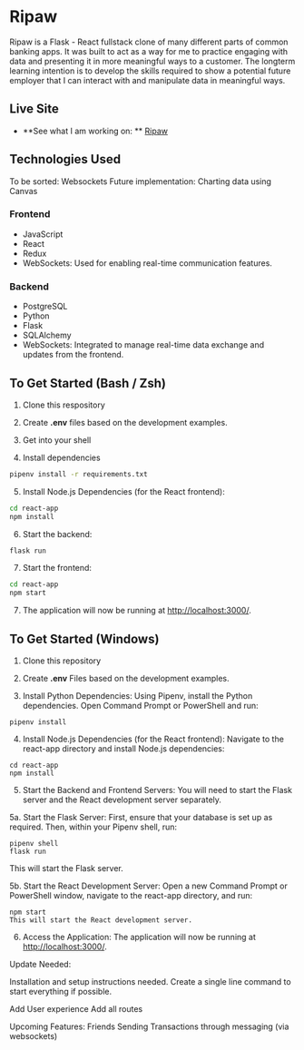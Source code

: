 # Ripaw 

Ripaw is a Flask - React fullstack clone of many different parts of common banking apps. It was built to act as a way for me to practice engaging with data and presenting it in more meaningful ways to a customer. The longterm learning intention is to develop the skills required to show a potential future employer that I can interact with and manipulate data in meaningful ways.

## Live Site
- **See what I am working on: ** [Ripaw](https://ripbawbanking.onrender.com/)

## Technologies Used

To be sorted: Websockets
Future implementation: Charting data using Canvas

### Frontend
- JavaScript
- React
- Redux
- WebSockets: Used for enabling real-time communication features.

### Backend
- PostgreSQL
- Python
- Flask
- SQLAlchemy
- WebSockets: Integrated to manage real-time data exchange and updates from the frontend.

## To Get Started (Bash / Zsh)

1. Clone this respository

2. Create **.env** files based on the development examples.

3. Get into your shell

4. Install dependencies
```bash
pipenv install -r requirements.txt
```

5. Install Node.js Dependencies (for the React frontend):
```bash
cd react-app
npm install
```

6. Start the backend:
```bash
flask run
```

7. Start the frontend:
```bash
cd react-app
npm start
```

7. The application will now be running at [http://localhost:3000/](http://localhost:3000/).

## To Get Started (Windows)

1. Clone this repository

2. Create **.env** Files based on the development examples.

3. Install Python Dependencies:
Using Pipenv, install the Python dependencies.
Open Command Prompt or PowerShell and run:

```
pipenv install
```

4. Install Node.js Dependencies (for the React frontend):
Navigate to the react-app directory and install Node.js dependencies:

```
cd react-app
npm install
```

5. Start the Backend and Frontend Servers:
You will need to start the Flask server and the React development server separately.

5a. Start the Flask Server:
First, ensure that your database is set up as required. Then, within your Pipenv shell, run:

```
pipenv shell
flask run
```

This will start the Flask server.

5b. Start the React Development Server:
Open a new Command Prompt or PowerShell window, navigate to the react-app directory, and run:

```
npm start
This will start the React development server.
```

6. Access the Application:
The application will now be running at [http://localhost:3000/](http://localhost:3000/).


Update Needed:

Installation and setup instructions needed.
Create a single line command to start everything if possible.

Add User experience
Add all routes

Upcoming Features:
Friends
Sending Transactions through messaging (via websockets)
